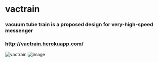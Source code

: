 # vactrain
### vacuum tube train is a proposed design for very-high-speed messenger
### http://vactrain.herokuapp.com/
![vactrain](https://user-images.githubusercontent.com/70982481/181823445-52e45669-4d44-4887-988c-b28dcceade54.jpg)
![image](https://user-images.githubusercontent.com/70982481/182936194-1773ea53-646f-49cb-88b3-a86457203917.png)

